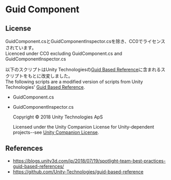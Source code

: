 ﻿# Guid Component

## License
GuidComponent.csとGuidComponentInspector.csを除き、CC0でライセンスされています。  
Licenced under CC0 excluding GuidComponent.cs and GuidComponentInspector.cs

以下のスクリプトはUnity Technologiesの[Guid Based Reference](https://github.com/Unity-Technologies/guid-based-reference)に含まれるスクリプトをもとに改変しました。  
The following scripts are a modified version of scripts from Unity Technologies' [Guid Based Reference](https://github.com/Unity-Technologies/guid-based-reference).

* GuidComponent.cs

* GuidComponentInspector.cs

    Copyright © 2018 Unity Technologies ApS

    Licensed under the Unity Companion License for Unity-dependent projects--see [Unity Companion License](https://unity3d.com/legal/licenses/Unity_Companion_License).

## References
- https://blogs.unity3d.com/jp/2018/07/19/spotlight-team-best-practices-guid-based-references/
- https://github.com/Unity-Technologies/guid-based-reference